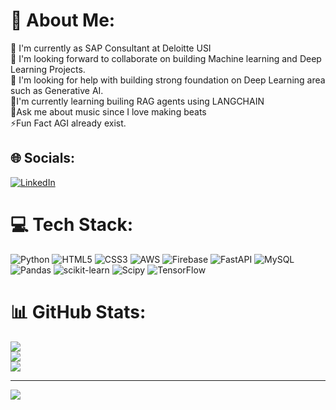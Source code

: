 <!---
- 👋 Hi, I’m @Amanbatra03
- 👀 I’m interested in Data
- 🌱 I’m currently learning ML/DL
- 💞️ I’m looking to collaborate on machine learning or deep learning processes
- 📫 How to reach me on my cellphone - +91-7389957276
- 😄 Pronouns: He/Him
- ⚡ Fun fact: AI can actually be creative!
--->
<!---
Amanbatra03/Amanbatra03 is a ✨ special ✨ repository because its `README.md` (this file) appears on your GitHub profile.
You can click the Preview link to take a look at your changes.
--->
# 💫 About Me:
👋 I'm currently as SAP Consultant at Deloitte USI<br>👀 I'm looking forward to collaborate on building Machine learning and Deep Learning Projects.<br>🌱 I'm looking for help with building strong foundation on Deep Learning area such as Generative AI.<br>🚧I'm currently learning builing RAG agents using LANGCHAIN<br>💞️Ask me about music since I love making beats<br>⚡Fun Fact AGI already exist.


## 🌐 Socials:
[![LinkedIn](https://img.shields.io/badge/LinkedIn-%230077B5.svg?logo=linkedin&logoColor=white)](https://linkedin.com/in/https://www.linkedin.com/in/aman-batra/) 

# 💻 Tech Stack:
![Python](https://img.shields.io/badge/python-3670A0?style=for-the-badge&logo=python&logoColor=ffdd54) ![HTML5](https://img.shields.io/badge/html5-%23E34F26.svg?style=for-the-badge&logo=html5&logoColor=white) ![CSS3](https://img.shields.io/badge/css3-%231572B6.svg?style=for-the-badge&logo=css3&logoColor=white) ![AWS](https://img.shields.io/badge/AWS-%23FF9900.svg?style=for-the-badge&logo=amazon-aws&logoColor=white) ![Firebase](https://img.shields.io/badge/firebase-%23039BE5.svg?style=for-the-badge&logo=firebase) ![FastAPI](https://img.shields.io/badge/FastAPI-005571?style=for-the-badge&logo=fastapi) ![MySQL](https://img.shields.io/badge/mysql-4479A1.svg?style=for-the-badge&logo=mysql&logoColor=white) ![Pandas](https://img.shields.io/badge/pandas-%23150458.svg?style=for-the-badge&logo=pandas&logoColor=white) ![scikit-learn](https://img.shields.io/badge/scikit--learn-%23F7931E.svg?style=for-the-badge&logo=scikit-learn&logoColor=white) ![Scipy](https://img.shields.io/badge/SciPy-%230C55A5.svg?style=for-the-badge&logo=scipy&logoColor=%white) ![TensorFlow](https://img.shields.io/badge/TensorFlow-%23FF6F00.svg?style=for-the-badge&logo=TensorFlow&logoColor=white)
# 📊 GitHub Stats:
![](https://github-readme-stats.vercel.app/api?username=Amanbatra03&theme=dark&hide_border=true&include_all_commits=false&count_private=true)<br/>
![](https://github-readme-streak-stats.herokuapp.com/?user=Amanbatra03&theme=dark&hide_border=true)<br/>
![](https://github-readme-stats.vercel.app/api/top-langs/?username=Amanbatra03&theme=dark&hide_border=true&include_all_commits=false&count_private=true&layout=compact)

---
[![](https://visitcount.itsvg.in/api?id=Amanbatra03&icon=0&color=0)](https://visitcount.itsvg.in)

<!-- Proudly created with GPRM ( https://gprm.itsvg.in ) -->
